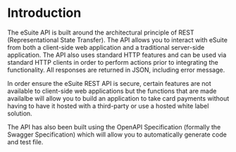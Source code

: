 # Introduction

The eSuite API is built around the architectural principle of REST (Representational State Transfer). 
The API allows you to interact with eSuite from both a client-side web application and a traditional server-side application. The API also uses standard HTTP features and can be used via standard HTTP clients in order to perform actions prior to integrating the functionality. All responses are returned in JSON, including error message. 

In order ensure the eSuite REST API is secure, certain features are not available to client-side web applications but the functions that are made availalbe will allow you to build an application to take card payments without having to have it hosted with a third-party or use a hosted white label solution.

The API has also been built using the OpenAPI Specification (formally the Swagger Specification) which will allow you to automatically generate code and test file.

